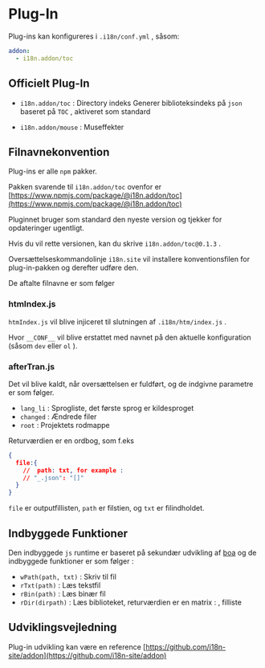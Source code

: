 # Plug-In

Plug-ins kan konfigureres i `.i18n/conf.yml` , såsom:

```yml
addon:
  - i18n.addon/toc
```

## Officielt Plug-In

* `i18n.addon/toc` : Directory indeks
  Generer biblioteksindeks på `json` baseret på `TOC` , aktiveret som standard

* `i18n.addon/mouse` : Museffekter

## Filnavnekonvention

Plug-ins er alle `npm` pakker.

Pakken svarende til `i18n.addon/toc` ovenfor er [https://www.npmjs.com/package/@i18n.addon/toc](https://www.npmjs.com/package/@i18n.addon/toc)

Pluginnet bruger som standard den nyeste version og tjekker for opdateringer ugentligt.

Hvis du vil rette versionen, kan du skrive `i18n.addon/toc@0.1.3` .

Oversættelseskommandolinje `i18n.site` vil installere konventionsfilen for plug-in-pakken og derefter udføre den.

De aftalte filnavne er som følger

### htmIndex.js

`htmIndex.js` vil blive injiceret til slutningen af `.i18n/htm/index.js` .

Hvor `__CONF__` vil blive erstattet med navnet på den aktuelle konfiguration (såsom `dev` eller `ol` ).

### afterTran.js

Det vil blive kaldt, når oversættelsen er fuldført, og de indgivne parametre er som følger.

* `lang_li` : Sprogliste, det første sprog er kildesproget
* `changed` : Ændrede filer
* `root` : Projektets rodmappe

Returværdien er en ordbog, som f.eks

```json
{
  file:{
    //  path: txt, for example :
    // "_.json": "[]"
  }
}
```

`file` er outputfillisten, `path` er filstien, og `txt` er filindholdet.

## Indbyggede Funktioner

Den indbyggede `js` runtime er baseret på sekundær udvikling af [boa](https://github.com/boa-dev/boa) og de indbyggede funktioner er som følger :

* `wPath(path, txt)` : Skriv til fil
* `rTxt(path)` : Læs tekstfil
* `rBin(path)` : Læs binær fil
* `rDir(dirpath)` : Læs biblioteket, returværdien er en matrix : , filliste

## Udviklingsvejledning

Plug-in udvikling kan være en reference [https://github.com/i18n-site/addon](https://github.com/i18n-site/addon)